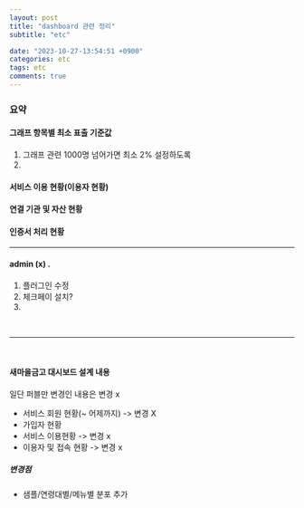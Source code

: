 ```yaml
---
layout: post
title: "dashboard 관련 정리"
subtitle: "etc"

date: "2023-10-27-13:54:51 +0900"
categories: etc
tags: etc
comments: true
---
```



### 요약


#### 그래프 항목별 최소 표출 기준값
1. 그래프 관련 1000명 넘어가면 최소 2% 설정하도록 
2. 


#### 서비스 이용 현황(이용자 현황)




#### 연결 기관 및 자산 현황

#### 인증서 처리 현황


--------------


#### admin (x) .

1. 플러그인 수정
2. 체크페이 설치?
3. 


<br>

--------------------

<br>


#### 새마을금고 대시보드 설계 내용

일단 퍼블만 변경인 내용은 변경 x

- 서비스 회원 현황(~ 어제까지) -> 변경 X
- 가입자 현황 
- 서비스 이용현황 -> 변경 x
- 이용자 및 접속 현황 -> 변경 x



##### 변경점

- 샘플/연령대별/메뉴별 분포 추가
